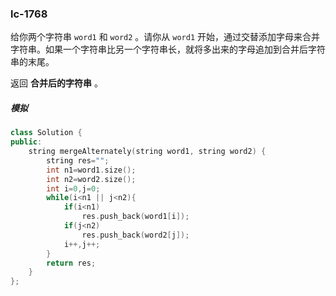 ### lc-1768

给你两个字符串 `word1` 和 `word2` 。请你从 `word1` 开始，通过交替添加字母来合并字符串。如果一个字符串比另一个字符串长，就将多出来的字母追加到合并后字符串的末尾。

返回 **合并后的字符串** 。



##### 模拟

```c++
class Solution {
public:
    string mergeAlternately(string word1, string word2) {
        string res="";
        int n1=word1.size();
        int n2=word2.size();
        int i=0,j=0;
        while(i<n1 || j<n2){
            if(i<n1)
                res.push_back(word1[i]);
            if(j<n2)
                res.push_back(word2[j]);
            i++,j++;
        }
        return res;
    }
};
```

